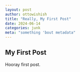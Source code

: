 ```yaml
---
layout: post
author: ottowishish
title: "Really, My First Post"
date: 2024-06-14
categories: junk
meta: "something 'bout metadata"
---
```


## My First Post

Hooray first post.
